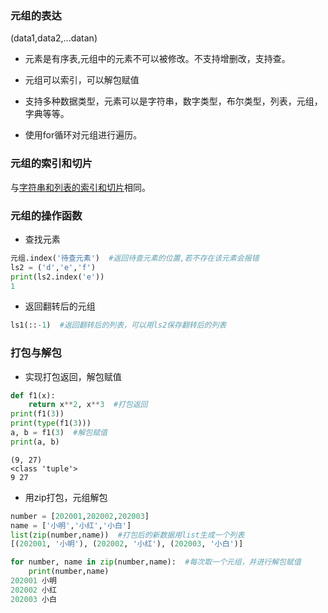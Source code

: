### 元组的表达

(data1,data2,...datan)

- 元素是有序表,元组中的元素不可以被修改。不支持增删改，支持查。

- 元组可以索引，可以解包赋值

- 支持多种数据类型，元素可以是字符串，数字类型，布尔类型，列表，元组，字典等等。

- 使用for循环对元组进行遍历。

### 元组的索引和切片

与[字符串和列表的索引和切片](https://github.com/zyxhzsh/artificial-intelligence/blob/master/人工智能python基础/markdown/第二章%20基本数据类型/字符串类型.md)相同。

### 元组的操作函数

- 查找元素
```python
元组.index('待查元素')  #返回待查元素的位置,若不存在该元素会报错
ls2 = ('d','e','f')
print(ls2.index('e'))
1
```
- 返回翻转后的元组
```python
ls1(::-1)  #返回翻转后的列表，可以用ls2保存翻转后的列表
```

### 打包与解包

- 实现打包返回，解包赋值
```python
def f1(x):
	return x**2, x**3  #打包返回
print(f1(3))
print(type(f1(3)))
a, b = f1(3)  #解包赋值
print(a, b)
```
```
(9, 27)
<class 'tuple'>
9 27
```

- 用zip打包，元组解包
```python
number = [202001,202002,202003]
name = ['小明','小红','小白']
list(zip(number,name))  #打包后的新数据用list生成一个列表
[(202001, '小明'), (202002, '小红'), (202003, '小白')]

for number, name in zip(number,name):  #每次取一个元组，并进行解包赋值
	print(number,name)
202001 小明
202002 小红
202003 小白
```

